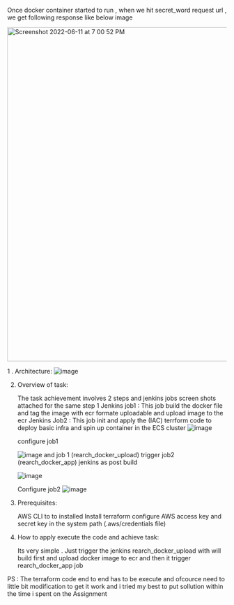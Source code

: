 

Once docker container started to run , when we hit secret_word request url , we get following response like below image

<img width="767" alt="Screenshot 2022-06-11 at 7 00 52 PM" src="https://user-images.githubusercontent.com/5584558/173190060-524e7c20-55c1-402c-a6e3-f967858b3e6b.png">


1 . Architecture:
![image](https://user-images.githubusercontent.com/5584558/173242165-5fb4eb7c-74bb-48de-b3b7-847f54ee1d8e.png)



2. Overview of task:
 
   The task achievement involves 2 steps and jenkins jobs screen shots attached for the same 
   step 1 
     Jenkins job1 : This job build the docker file and tag the image with ecr formate uploadable and upload image to the ecr
     Jenkins Job2 : This job init and apply the (IAC) terrform code to deploy basic infra and spin up container in the ECS cluster
     ![image](https://user-images.githubusercontent.com/5584558/173242673-58fb0d06-02cc-4deb-8a7c-a12fe3cf5964.png)
     
     configure job1
     
     ![image](https://user-images.githubusercontent.com/5584558/173242785-ecc8b3cb-4f6a-4d60-b88a-1365e13e70c2.png)
     and job 1 (rearch_docker_upload) trigger job2 (rearch_docker_app) jenkins as post build 
     
     ![image](https://user-images.githubusercontent.com/5584558/173242826-67c59632-0523-4bb9-abf7-9fba3c065094.png)
      
      Configure job2
      ![image](https://user-images.githubusercontent.com/5584558/173242882-e0160a05-fd6e-4f90-88c7-bc44284a4e29.png)



3. Prerequisites:

    AWS CLI to to installed 
    Install terraform 
    configure AWS access key and secret key in the system path (.aws/credentials file)

4. How to apply execute the code and achieve task:

    Its very simple . Just trigger the jenkins rearch_docker_upload with will build first and upload docker image to ecr and then it trigger rearch_docker_app job
    

PS : 
      The terraform code end to end has to be execute and ofcource need to little bit modification to get it work and i tried my best to put sollution within
      the time i spent on the Assignment
